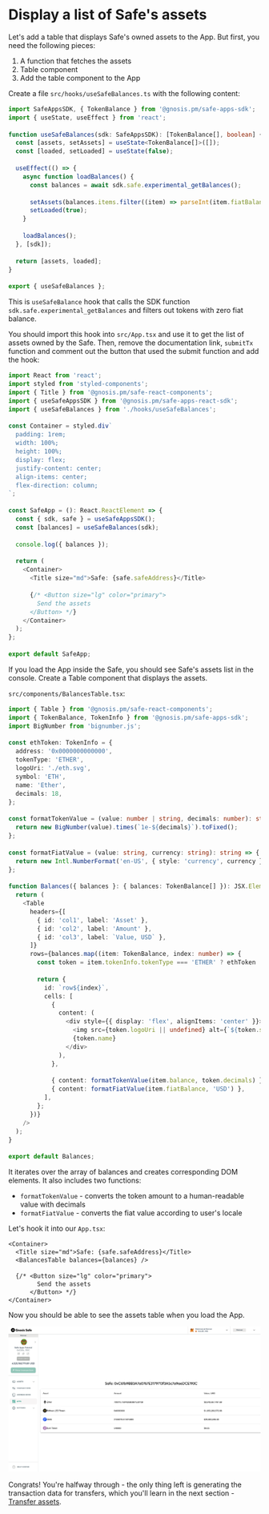 # Display a list of Safe's assets

Let's add a table that displays Safe's owned assets to the App. But first, you need the following pieces:

1. A function that fetches the assets
2. Table component
3. Add the table component to the App

Create a file `src/hooks/useSafeBalances.ts` with the following content:

```ts
import SafeAppsSDK, { TokenBalance } from '@gnosis.pm/safe-apps-sdk';
import { useState, useEffect } from 'react';

function useSafeBalances(sdk: SafeAppsSDK): [TokenBalance[], boolean] {
  const [assets, setAssets] = useState<TokenBalance[]>([]);
  const [loaded, setLoaded] = useState(false);

  useEffect(() => {
    async function loadBalances() {
      const balances = await sdk.safe.experimental_getBalances();

      setAssets(balances.items.filter((item) => parseInt(item.fiatBalance) > 0));
      setLoaded(true);
    }

    loadBalances();
  }, [sdk]);

  return [assets, loaded];
}

export { useSafeBalances };
```

This is `useSafeBalance` hook that calls the SDK function `sdk.safe.experimental_getBalances` and filters out tokens with zero fiat balance.

You should import this hook into `src/App.tsx` and use it to get the list of assets owned by the Safe. Then, remove the documentation link, `submitTx` function and comment out the button that used the submit function and add the hook:

```ts
import React from 'react';
import styled from 'styled-components';
import { Title } from '@gnosis.pm/safe-react-components';
import { useSafeAppsSDK } from '@gnosis.pm/safe-apps-react-sdk';
import { useSafeBalances } from './hooks/useSafeBalances';

const Container = styled.div`
  padding: 1rem;
  width: 100%;
  height: 100%;
  display: flex;
  justify-content: center;
  align-items: center;
  flex-direction: column;
`;

const SafeApp = (): React.ReactElement => {
  const { sdk, safe } = useSafeAppsSDK();
  const [balances] = useSafeBalances(sdk);

  console.log({ balances });

  return (
    <Container>
      <Title size="md">Safe: {safe.safeAddress}</Title>

      {/* <Button size="lg" color="primary">
        Send the assets
      </Button> */}
    </Container>
  );
};

export default SafeApp;
```

If you load the App inside the Safe, you should see Safe's assets list in the console. Create a Table component that displays the assets.

`src/components/BalancesTable.tsx`:

```ts
import { Table } from '@gnosis.pm/safe-react-components';
import { TokenBalance, TokenInfo } from '@gnosis.pm/safe-apps-sdk';
import BigNumber from 'bignumber.js';

const ethToken: TokenInfo = {
  address: '0x0000000000000',
  tokenType: 'ETHER',
  logoUri: './eth.svg',
  symbol: 'ETH',
  name: 'Ether',
  decimals: 18,
};

const formatTokenValue = (value: number | string, decimals: number): string => {
  return new BigNumber(value).times(`1e-${decimals}`).toFixed();
};

const formatFiatValue = (value: string, currency: string): string => {
  return new Intl.NumberFormat('en-US', { style: 'currency', currency }).format(parseFloat(value));
};

function Balances({ balances }: { balances: TokenBalance[] }): JSX.Element {
  return (
    <Table
      headers={[
        { id: 'col1', label: 'Asset' },
        { id: 'col2', label: 'Amount' },
        { id: 'col3', label: `Value, USD` },
      ]}
      rows={balances.map((item: TokenBalance, index: number) => {
        const token = item.tokenInfo.tokenType === 'ETHER' ? ethToken : item.tokenInfo;

        return {
          id: `row${index}`,
          cells: [
            {
              content: (
                <div style={{ display: 'flex', alignItems: 'center' }}>
                  <img src={token.logoUri || undefined} alt={`${token.symbol} Logo`} />
                  {token.name}
                </div>
              ),
            },

            { content: formatTokenValue(item.balance, token.decimals) },
            { content: formatFiatValue(item.fiatBalance, 'USD') },
          ],
        };
      })}
    />
  );
}

export default Balances;
```

It iterates over the array of balances and creates corresponding DOM elements. It also includes two functions:

- `formatTokenValue` - converts the token amount to a human-readable value with decimals
- `formatFiatValue` - converts the fiat value according to user's locale

Let's hook it into our `App.tsx`:

```tsx
<Container>
  <Title size="md">Safe: {safe.safeAddress}</Title>
  <BalancesTable balances={balances} />

  {/* <Button size="lg" color="primary">
        Send the assets
      </Button> */}
</Container>
```

Now you should be able to see the assets table when you load the App.

![Screenshot display the assets](/guides/drain-safe-app/images/assets-table.png)

Congrats! You're halfway through - the only thing left is generating the transaction data for transfers, which you'll learn in the next section - [Transfer assets](/guides/drain-safe-app/03-transfer-assets.md).
